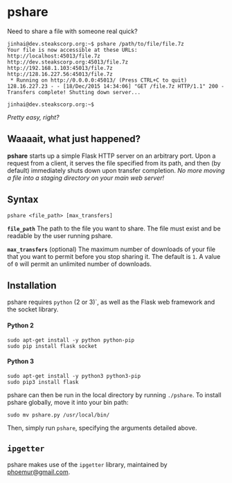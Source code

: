 # pshare
Need to share a file with someone real quick?

```
jinhai@dev.steakscorp.org:~$ pshare /path/to/file/file.7z
Your file is now accessible at these URLs:
http://localhost:45013/file.7z
http://dev.steakscorp.org:45013/file.7z
http://192.168.1.103:45013/file.7z
http://128.16.227.56:45013/file.7z
 * Running on http://0.0.0.0:45013/ (Press CTRL+C to quit)
128.16.227.23 - - [18/Dec/2015 14:34:06] "GET /file.7z HTTP/1.1" 200 -
Transfers complete! Shutting down server...

jinhai@dev.steakscorp.org:~$ 
```

_Pretty easy, right?_

## Waaaait, what just happened?
**pshare** starts up a simple Flask HTTP server on an arbitrary port. Upon a request from a client, it serves the file specified from its path, and then (by default) immediately shuts down upon transfer completion. _No more moving a file into a staging directory on your main web server!_

## Syntax
```
pshare <file_path> [max_transfers]
```

**`file_path`** The path to the file you want to share. The file must exist and be readable by the user running pshare.

**`max_transfers`** (optional) The maximum number of downloads of your file that you want to permit before you stop sharing it. The default is `1`. A value of `0` will permit an unlimited number of downloads.

## Installation
pshare requires `python` (2 or 3)`, as well as the Flask web framework and the socket library.

#### Python 2
```
sudo apt-get install -y python python-pip
sudo pip install flask socket
```

#### Python 3
```
sudo apt-get install -y python3 python3-pip
sudo pip3 install flask
```

pshare can then be run in the local directory by running `./pshare`.
To install pshare globally, move it into your bin path:
```
sudo mv pshare.py /usr/local/bin/
```

Then, simply run `pshare`, specifying the arguments detailed above.

## `ipgetter`

pshare makes use of the `ipgetter` library, maintained by phoemur@gmail.com.
